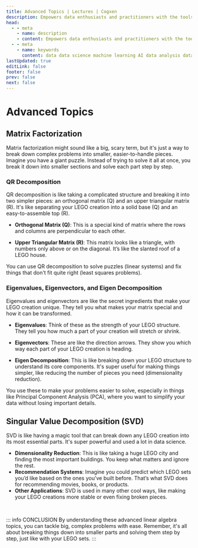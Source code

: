 ```yaml
---
title: Advanced Topics | Lectures | Cogxen
description: Empowers data enthusiasts and practitioners with the tools and knowledge to unlock the potential of data.
head:
  - - meta
    - name: description
    - content: Empowers data enthusiasts and practitioners with the tools and knowledge to unlock the potential of data.
  - - meta
    - name: keywords
      content: data data science machine learning AI data analysis data-driven data enthusiasts data practitioners
lastUpdated: true
editLink: false
footer: false
prev: false
next: false
---
```


# Advanced Topics

## Matrix Factorization

Matrix factorization might sound like a big, scary term, but it's just a way to break down complex problems into smaller, easier-to-handle pieces. Imagine you have a giant puzzle. Instead of trying to solve it all at once, you break it down into smaller sections and solve each part step by step.

### QR Decomposition

QR decomposition is like taking a complicated structure and breaking it into two simpler pieces: an orthogonal matrix (Q) and an upper triangular matrix (R). It's like separating your LEGO creation into a solid base (Q) and an easy-to-assemble top (R).

<ImageCard 
  img_url="https://i.imgur.com/fgs0WCq.png" 
  caption="QR Decomposition" 
  copyright_owner="en.wikipedia.org" 
  bordered=true
/>

- **Orthogonal Matrix (Q)**: This is a special kind of matrix where the rows and columns are perpendicular to each other.

<ImageCard 
  img_url="https://i.imgur.com/jNPsNzN.png" 
  caption="Orthogonal Matrix (R)" 
  copyright_owner="en.wikipedia.org" 
  bordered=true
/>

- **Upper Triangular Matrix (R)**: This matrix looks like a triangle, with numbers only above or on the diagonal. It’s like the slanted roof of a LEGO house.

You can use QR decomposition to solve puzzles (linear systems) and fix things that don't fit quite right (least squares problems).

### Eigenvalues, Eigenvectors, and Eigen Decomposition

Eigenvalues and eigenvectors are like the secret ingredients that make your LEGO creation unique. They tell you what makes your matrix special and how it can be transformed.

- **Eigenvalues**: Think of these as the strength of your LEGO structure. They tell you how much a part of your creation will stretch or shrink.

<div class="flex flex-col items-center gap-4">

<ImageCard 
  img_url="https://i.imgur.com/APECemh.png" 
  caption="Eigenvalues" 
  copyright_owner="en.wikipedia.org" 
  bordered=true
/>

<ImageCard 
  img_url="https://i.imgur.com/tlGb8Xr.gif" 
  caption="Eigenvalues" 
  copyright_owner="en.wikipedia.org" 
  bordered=true
/>

</div>

- **Eigenvectors**: These are like the direction arrows. They show you which way each part of your LEGO creation is heading.

<ImageCard 
  img_url="https://i.imgur.com/UNuRszK.png" 
  caption="Eigenvalues" 
  copyright_owner="en.wikipedia.org" 
  bordered=true
/>

- **Eigen Decomposition**: This is like breaking down your LEGO structure to understand its core components. It's super useful for making things simpler, like reducing the number of pieces you need (dimensionality reduction).

You use these to make your problems easier to solve, especially in things like Principal Component Analysis (PCA), where you want to simplify your data without losing important details.

## Singular Value Decomposition (SVD)

SVD is like having a magic tool that can break down any LEGO creation into its most essential parts. It's super powerful and used a lot in data science.

- **Dimensionality Reduction**: This is like taking a huge LEGO city and finding the most important buildings. You keep what matters and ignore the rest.
- **Recommendation Systems**: Imagine you could predict which LEGO sets you’d like based on the ones you’ve built before. That’s what SVD does for recommending movies, books, or products.
- **Other Applications**: SVD is used in many other cool ways, like making your LEGO creations more stable or even fixing broken pieces.

<br />

::: info CONCLUSION
By understanding these advanced linear algebra topics, you can tackle big, complex problems with ease. Remember, it's all about breaking things down into smaller parts and solving them step by step, just like with your LEGO sets.
:::
